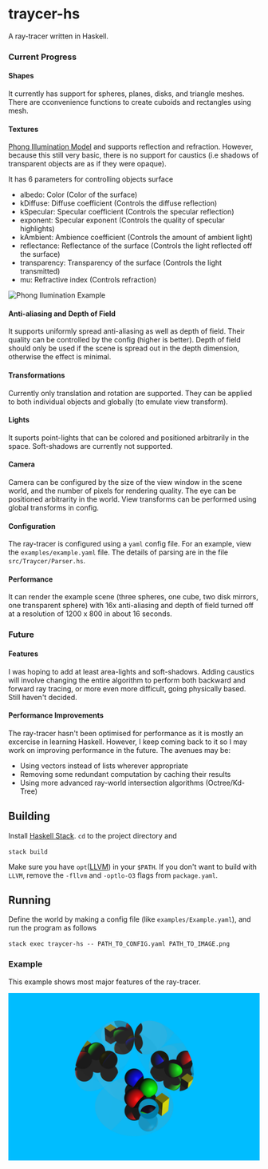 # traycer-hs

A ray-tracer written in Haskell.

### Current Progress

#### Shapes

It currently has support for spheres, planes, disks, and triangle meshes. There are cconvenience functions to create cuboids and rectangles using mesh.

#### Textures

[Phong Illumination Model](https://en.wikipedia.org/wiki/Phong_reflection_model) and supports reflection and refraction. However, because this still very basic, there is no support for caustics (i.e shadows of transparent objects are as if they were opaque).

It has 6 parameters for controlling objects surface

- albedo: Color (Color of the surface)
- kDiffuse: Diffuse coefficient (Controls the diffuse reflection)
- kSpecular: Specular coefficient (Controls the specular reflection)
- exponent: Specular exponent (Controls the quality of specular highlights)
- kAmbient: Ambience coefficient (Controls the amount of ambient light)
- reflectance: Reflectance of the surface (Controls the light reflected off the surface)
- transparency: Transparency of the surface (Controls the light transmitted)
- mu: Refractive index (Controls refraction)

![Phong Ilumination Example](https://upload.wikimedia.org/wikipedia/commons/thumb/6/6b/Phong_components_version_4.png/655px-Phong_components_version_4.png "Phong Illumination Example")

#### Anti-aliasing and Depth of Field

It supports uniformly spread anti-aliasing as well as depth of field. Their quality can be controlled by the config (higher is better). Depth of field should only be used if the scene is spread out in the depth dimension, otherwise the effect is minimal.

#### Transformations

Currently only translation and rotation are supported. They can be applied to both individual objects and globally (to emulate view transform).

#### Lights

It suports point-lights that can be colored and positioned arbitrarily in the space. Soft-shadows are currently not supported.

#### Camera

Camera can be configured by the size of the view window in the scene world, and the number of pixels for rendering quality. The eye can be positioned arbitrarity in the world. View transforms can be performed using global transforms in config.

#### Configuration

The ray-tracer is configured using a `yaml` config file. For an example, view the `examples/example.yaml` file. The details of parsing are in the file `src/Traycer/Parser.hs`.

#### Performance

It can render the example scene (three spheres, one cube, two disk mirrors, one transparent sphere) with 16x anti-aliasing and depth of field turned off at a resolution of 1200 x 800 in about 16 seconds.

### Future

#### Features

I was hoping to add at least area-lights and soft-shadows. Adding caustics will involve changing the entire algorithm to perform both backward and forward ray tracing, or more even more difficult, going physically based. Still haven't decided.

#### Performance Improvements

The ray-tracer hasn't been optimised for performance as it is mostly an excercise in learning Haskell. However, I keep coming back to it so I may work on improving performance in the future. The avenues may be:

- Using vectors instead of lists wherever appropriate
- Removing some redundant computation by caching their results
- Using more advanced ray-world intersection algorithms (Octree/Kd-Tree)

## Building

Install [Haskell Stack](https://docs.haskellstack.org/en/stable/README/). `cd` to the project directory and

`stack build`

Make sure you have `opt`([LLVM](http://llvm.org)) in your `$PATH`. If you don't want to build with `LLVM`, remove the `-fllvm` and `-optlo-O3` flags from `package.yaml`.

## Running

Define the world by making a config file (like `examples/Example.yaml`), and run the program as follows

`stack exec traycer-hs -- PATH_TO_CONFIG.yaml PATH_TO_IMAGE.png`

### Example

This example shows most major features of the ray-tracer.

![Traycer Example](examples/image.png?raw=True "Traycer Example")
